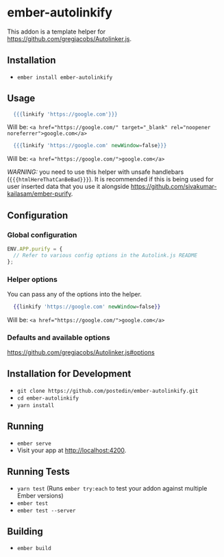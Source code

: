 # ember-autolinkify

This addon is a template helper for https://github.com/gregjacobs/Autolinker.js.

## Installation

* `ember install ember-autolinkify`

## Usage

```handlebars
  {{{linkify 'https://google.com'}}}
```
Will be: `<a href="https://google.com/" target="_blank" rel="noopener noreferrer">google.com</a>`

```handlebars
  {{{linkify 'https://google.com' newWindow=false}}}
```
Will be: `<a href="https://google.com/">google.com</a>`

*WARNING:* you need to use this helper with unsafe handlebars (`{{{htmlHereThatCanBeBad}}}`). It is recommended if this is being used for user inserted data that you use it alongside https://github.com/sivakumar-kailasam/ember-purify.

## Configuration

### Global configuration
```js
ENV.APP.purify = {
  // Refer to various config options in the Autolink.js README
};
```

### Helper options

You can pass any of the options into the helper.

```handlebars
  {{linkify 'https://google.com' newWindow=false}}
```
Will be: `<a href="https://google.com/">google.com</a>`

### Defaults and available options

https://github.com/gregjacobs/Autolinker.js#options

## Installation for Development

* `git clone https://github.com/postedin/ember-autolinkify.git`
* `cd ember-autolinkify`
* `yarn install`

## Running

* `ember serve`
* Visit your app at [http://localhost:4200](http://localhost:4200).

## Running Tests

* `yarn test` (Runs `ember try:each` to test your addon against multiple Ember versions)
* `ember test`
* `ember test --server`

## Building

* `ember build`
